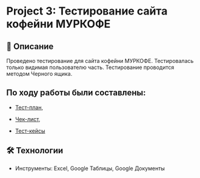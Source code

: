 # Project 3: Тестирование сайта кофейни МУРКОФЕ

## 📌 Описание

Проведено тестирование для сайта кофейни МУРКОФЕ. 
Тестировалась только видимая пользователю часть.
Тестирование проводится методом Черного ящика.

## По ходу работы были составлены: 
- [Тест-план](https://github.com/Makkitta/Makkitta/blob/MYRCOFFEE/myrcoffe-tests/Documentation/%D0%9C%D0%A3%D0%A0%D0%9A%D0%9E%D0%A4%D0%95%20test-plan.md), 

- [Чек-лист](https://github.com/Makkitta/Makkitta/blob/MYRCOFFEE/myrcoffe-tests/Documentation/%D0%A7%D0%B5%D0%BA-%D0%BB%D0%B8%D1%81%D1%82%20%D0%9C%D0%A3%D0%A0%D0%9A%D0%9E%D0%A4%D0%95%20-%20%D0%9B%D0%B8%D1%81%D1%821.csv),

- [Тест-кейсы](https://github.com/Makkitta/Makkitta/blob/MYRCOFFEE/myrcoffe-tests/Documentation/%D0%A2%D0%B5%D1%81%D1%82-%D0%9A%D0%B5%D0%B9%D1%81%D1%8B%20%D0%9C%D0%A3%D0%A0%D0%9A%D0%9E%D0%A4%D0%95%20-%20%D0%9B%D0%B8%D1%81%D1%821.csv)

## 🛠 Технологии
- Инструменты: Excel, Google Таблицы, Google Документы
